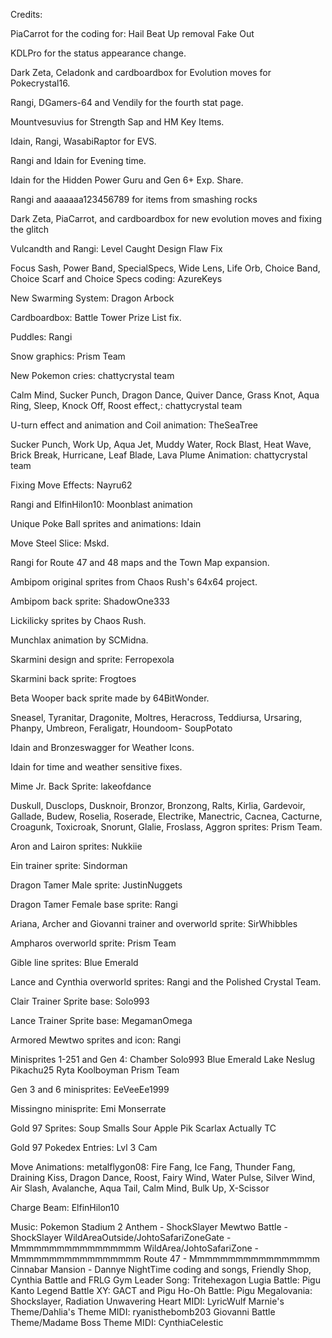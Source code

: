 Credits:

PiaCarrot for the coding for:
Hail
Beat Up removal
Fake Out

KDLPro for the status appearance change.

Dark Zeta, Celadonk and cardboardbox for Evolution moves for Pokecrystal16.

Rangi, DGamers-64 and Vendily for the fourth stat page.

Mountvesuvius for Strength Sap and HM Key Items.

Idain, Rangi, WasabiRaptor for EVS.

Rangi and Idain for Evening time.

Idain for the Hidden Power Guru and Gen 6+ Exp. Share.

Rangi and aaaaaa123456789 for items from smashing rocks

Dark Zeta, PiaCarrot, and cardboardbox for new evolution moves and fixing the glitch

Vulcandth and Rangi: Level Caught Design Flaw Fix

Focus Sash, Power Band, SpecialSpecs, Wide Lens, Life Orb, Choice Band, Choice Scarf and Choice Specs coding: AzureKeys

New Swarming System: Dragon Arbock

Cardboardbox: Battle Tower Prize List fix.

Puddles: Rangi

Snow graphics: Prism Team

New Pokemon cries: chattycrystal team

Calm Mind, Sucker Punch, Dragon Dance, Quiver Dance, Grass Knot, Aqua Ring, Sleep, Knock Off, Roost effect,: chattycrystal team

U-turn effect and animation and Coil animation: TheSeaTree

Sucker Punch, Work Up, Aqua Jet, Muddy Water, Rock Blast, Heat Wave, Brick Break, Hurricane, Leaf Blade, Lava Plume Animation: chattycrystal team

Fixing Move Effects: Nayru62

Rangi and ElfinHilon10: Moonblast animation

Unique Poke Ball sprites and animations: Idain

Move Steel Slice: Mskd.

Rangi for Route 47 and 48 maps and the Town Map expansion.

Ambipom original sprites from Chaos Rush's 64x64 project.

Ambipom back sprite: ShadowOne333

Lickilicky sprites by Chaos Rush.

Munchlax animation by SCMidna.

Skarmini design and sprite: Ferropexola

Skarmini back sprite: Frogtoes

Beta Wooper back sprite made by 64BitWonder.

Sneasel, Tyranitar, Dragonite, Moltres, Heracross,
Teddiursa, Ursaring, Phanpy, Umbreon, Feraligatr,
Houndoom- SoupPotato

Idain and Bronzeswagger for Weather Icons.

Idain for time and weather sensitive fixes.

Mime Jr. Back Sprite: lakeofdance

Duskull, Dusclops, Dusknoir, Bronzor, Bronzong, Ralts, Kirlia, Gardevoir, Gallade,
Budew, Roselia, Roserade, Electrike, Manectric, Cacnea, Cacturne, Croagunk,
Toxicroak, Snorunt, Glalie, Froslass, Aggron sprites:
Prism Team.

Aron and Lairon sprites: Nukkiie

Ein trainer sprite: Sindorman

Dragon Tamer Male sprite: JustinNuggets

Dragon Tamer Female base sprite: Rangi

Ariana, Archer and Giovanni trainer and overworld sprite: SirWhibbles

Ampharos overworld sprite: Prism Team

Gible line sprites: Blue Emerald

Lance and Cynthia overworld sprites: Rangi and the Polished Crystal Team.

Clair Trainer Sprite base: Solo993

Lance Trainer Sprite base: MegamanOmega

Armored Mewtwo sprites and icon: Rangi

Minisprites 1-251 and Gen 4:
Chamber
Solo993
Blue Emerald
Lake
Neslug
Pikachu25
Ryta
Koolboyman
Prism Team

Gen 3 and 6 minisprites:
EeVeeEe1999

Missingno minisprite:
Emi Monserrate

Gold 97 Sprites:
Soup
Smalls
Sour Apple
Pik
Scarlax
Actually TC

Gold 97 Pokedex Entries:
Lvl 3
Cam


Move Animations:
metalflygon08: Fire Fang, Ice Fang, Thunder Fang,
Draining Kiss, Dragon Dance, Roost, Fairy Wind,
Water Pulse, Silver Wind, Air Slash, Avalanche,
Aqua Tail, Calm Mind, Bulk Up, X-Scissor

Charge Beam: ElfinHilon10

Music:
Pokemon Stadium 2 Anthem - ShockSlayer
Mewtwo Battle - ShockSlayer
WildAreaOutside/JohtoSafariZoneGate - Mmmmmmmmmmmmmmmmm
WildArea/JohtoSafariZone - Mmmmmmmmmmmmmmmmm
Route 47 - Mmmmmmmmmmmmmmmmm
Cinnabar Mansion - Dannye
NightTime coding and songs, Friendly Shop, Cynthia Battle and FRLG Gym Leader Song: Tritehexagon
Lugia Battle: Pigu
Kanto Legend Battle XY: GACT and Pigu
Ho-Oh Battle: Pigu
Megalovania: Shockslayer, Radiation
Unwavering Heart MIDI: LyricWulf
Marnie's Theme/Dahlia's Theme MIDI: ryanisthebomb203
Giovanni Battle Theme/Madame Boss Theme MIDI: CynthiaCelestic
